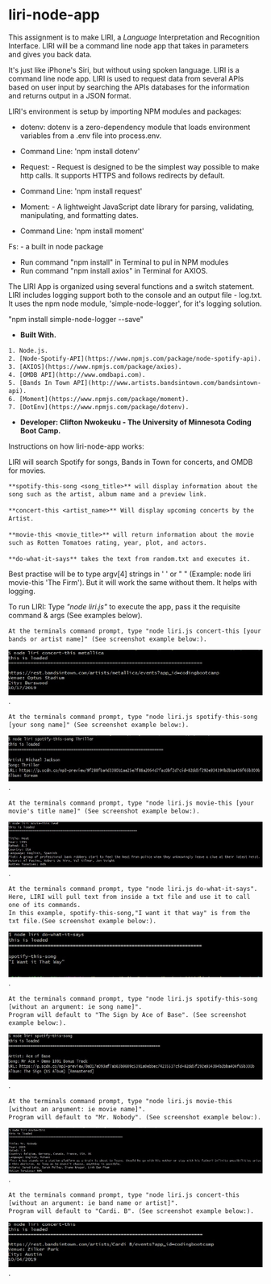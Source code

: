 # liri-node-app
This assignment is to make LIRI, a _Language_ Interpretation and Recognition Interface. LIRI will be a command line node app that takes in parameters and gives you back data.

It's just like iPhone's Siri, but without using spoken language. LIRI is a command line node app.
LIRI is used to request data from several APIs based on user input by searching the APIs databases for the information and returns output
in a JSON format.

LIRI's environment is setup by importing NPM modules and packages:
* dotenv: dotenv is a zero-dependency module that loads environment variables from a .env file into process.env. 
* Command Line: 'npm install dotenv'

* Request: - Request is designed to be the simplest way possible to make http calls. It supports HTTPS and follows redirects by default.
* Command Line: 'npm install request'

* Moment: - A lightweight JavaScript date library for parsing, validating, manipulating, and formatting dates.
* Command Line: 'npm install moment'

Fs: - a built in node package

* Run command "npm install" in Terminal to pul in NPM modules
* Run command "npm install axios" in Terminal for AXIOS.

The LIRI App is organized using several functions and a switch statement. LIRI includes logging support both to the console and an output file - log.txt.
It uses the npm node module, 'simple-node-logger', for it's logging solution.

"npm install simple-node-logger --save"

* **Built With.**
```
1. Node.js.
2. [Node-Spotify-API](https://www.npmjs.com/package/node-spotify-api).
3. [AXIOS](https://www.npmjs.com/package/axios).
4. [OMDB API](http://www.omdbapi.com). 
5. [Bands In Town API](http://www.artists.bandsintown.com/bandsintown-api).
6. [Moment](https://www.npmjs.com/package/moment).
7. [DotEnv](https://www.npmjs.com/package/dotenv).
```

* **Developer: Clifton Nwokeuku - The University of Minnesota Coding Boot Camp.**

Instructions on how liri-node-app works:

LIRI will search Spotify for songs, Bands in Town for concerts, and OMDB for movies.
```
**spotify-this-song <song_title>** will display information about the song such as the artist, album name and a preview link.

**concert-this <artist_name>** Will display upcoming concerts by the Artist.

**movie-this <movie_title>** will return information about the movie such as Rotten Tomatoes rating, year, plot, and actors.

**do-what-it-says** takes the text from random.txt and executes it.
```
Best practise will be to type argv[4] strings in ' ' or " " (Example: node liri movie-this 'The Firm').
But it will work the same without them. It helps with logging.

To run LIRI: Type *"node liri.js"* to execute the app, pass it the requisite command & args (See examples below).
```
At the terminals command prompt, type "node liri.js concert-this [your bands or artist name]" (See screenshot example below:).
```
![Alt text](./slides/concert-this.jpg?raw=true "$ node liri concert-this metallica").
```
At the terminals command prompt, type "node liri.js spotify-this-song [your song name]" (See screenshot example below:).
```
![Alt text](./slides/spotify-this-song.jpg?raw=true "$ node liri spotify-this-song Thriller").
```
At the terminals command prompt, type "node liri.js movie-this [your movie's title name]" (See screenshot example below:).
```
![Alt text](./slides/movie-this.jpg?raw=true "$ node liri movie-this heat").
```
At the terminals command prompt, type "node liri.js do-what-it-says". Here, LIRI will pull text from inside a txt file and use it to call one of its commands. 
In this example, spotify-this-song,"I want it that way" is from the txt file.(See screenshot example below:).
```
![Alt text](./slides/do-what-it-says.jpg?raw=true "$ node liri do-what-it-says").
```
At the terminals command prompt, type "node liri.js spotify-this-song [without an argument: ie song name]". 
Program will default to "The Sign by Ace of Base". (See screenshot example below:).
```
![Alt text](./slides/spotify-this-song-no-args.jpg?raw=true "$ node liri spotify-this-song without a song name you get the default song").
```
At the terminals command prompt, type "node liri.js movie-this [without an argument: ie movie name]".
Program will default to "Mr. Nobody". (See screenshot example below:).
```
![Alt text](./slides/movie-this-no-args.jpg?raw=true "$ node liri movie-this without a movie name you get the default movie").
```
At the terminals command prompt, type "node liri.js concert-this [without an argument: ie band name or artist]". 
Program will default to "Cardi. B". (See screenshot example below:).
```
![Alt text](./slides/concert-this-no-args.jpg?raw=true "$ node liri concert-this without a Band name you get a default Artist/Band").

